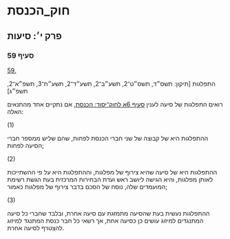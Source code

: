 # חוק_הכנסת

## פרק י׳: סיעות

### סעיף 59

[59.](https://he.wikisource.org/wiki/חוק_הכנסת#סעיף_59)

התפלגות [תיקון: תשס״ד, תשס״ט־2, תשע״ב־2, תשע״ד־2, תשע״ח־3, תשפ״א־2, תשפ״ג]

רואים התפלגות של סיעה לענין [סעיף 6א לחוק־יסוד: הכנסת](https://he.wikisource.org/wiki/חוק-יסוד:_הכנסת#סעיף_6א "חוק-יסוד: הכנסת"), אם נתקיים אחד מהתנאים האלה:

(1)

ההתפלגות היא של קבוצה של שני חברי הכנסת לפחות, שהם שליש ממספר חברי הסיעה לפחות;

(2)

ההתפלגות היא של סיעה שהיא צירוף של מפלגות, וההתפלגות היא על פי ההשתייכות לאותן מפלגות, והיא הגישה ליושב ראש ועדת הבחירות המרכזית בעת הגשת רשימת המועמדים שלה, נוסח של הסכם בדבר צירוף של מפלגות כאמור;

(3)

ההתפלגות נעשית בעת שהסיעה מתמזגת עם סיעה אחרת, ובלבד שחברי כל סיעה המתנגדים למיזוג עושים כן כסיעה אחת, אך רשאי כל חבר כנסת המתנגד למיזוג להצטרף לסיעה אחרת.